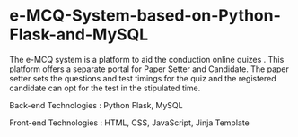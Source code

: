 # e-MCQ-System-based-on-Python-Flask-and-MySQL
The e-MCQ system is a platform to aid the conduction online quizes . This platform offers a separate portal for Paper Setter and Candidate. The paper setter sets the questions and test timings for the quiz and the registered candidate can opt for the test in the stipulated time.


Back-end Technologies : Python Flask, MySQL

Front-end Technologies : HTML, CSS, JavaScript, Jinja Template